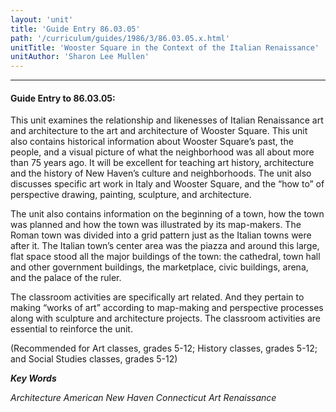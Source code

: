 ```yaml
---
layout: 'unit'
title: 'Guide Entry 86.03.05'
path: '/curriculum/guides/1986/3/86.03.05.x.html'
unitTitle: 'Wooster Square in the Context of the Italian Renaissance'
unitAuthor: 'Sharon Lee Mullen'
---
```


<body>
<hr/>
 <h4>
  Guide Entry to 86.03.05:
 </h4>
 This unit examines the relationship and likenesses of Italian Renaissance art and architecture to the art and architecture of Wooster Square. This unit also contains historical information about Wooster Square’s past, the people, and a visual picture of what the neighborhood was all about more than 75 years ago. It will be excellent for teaching art history, architecture and the history of New Haven’s culture and neighborhoods. The unit also discusses specific art work in Italy and Wooster Square, and the “how to” of perspective drawing, painting, sculpture, and architecture.
 <p>
  The unit also contains information on the beginning of a town, how the town was planned and how the town was illustrated by its map-makers. The Roman town was divided into a grid pattern just as the Italian towns were after it. The Italian town’s center area was the piazza and around this large, flat space stood all the major buildings of the town: the cathedral, town hall and other government buildings, the marketplace, civic buildings, arena, and the palace of the ruler.
 </p>
 <p>
  The classroom activities are specifically art related. And they pertain to making “works of art” according to map-making and perspective processes along with sculpture and architecture projects. The classroom activities are essential to reinforce the unit.
 </p>
 <p>
  (Recommended for Art classes, grades 5-12; History classes, grades 5-12; and Social Studies classes, grades 5-12)
 </p>
<p>
  <b>
   <i>
    Key Words
   </i>
  </b>
  <br/>
 </p>
 <p>
  <i>
   Architecture American New Haven Connecticut Art Renaissance
  </i>
 </p>

</body>
